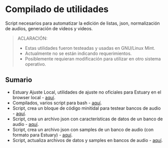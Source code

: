 # Compilado de utilidades

Script necesarios para automatizar la edición de listas, json, normalización de audios, generación de videos y videos.

> ACLARACIÓN:
> + Estas utilidades fueron testeadas y usadas en GNU/Linux Mint.
> + Actualmente no se están indicando requerimientos.
> + Posiblemente requieran modificación para utilizar en otro sistema operativo.


## Sumario

- Estuary Ajuste Local, utilidades de ajuste no oficiales para Estuary en el browser local - [aquí](eal.md).
- Compilados, varios script para bash - [aquí](codigos_varios.md).
- Script, crea un bloque de código minitidal para testear bancos de audio - [aquí](crear_minitidal_para_testear_samples.py).
- Script, crea un archivo json con características de datos de un banco de audio - [aquí](crear_json_de_data.py).
- Script, crea un archivo json con samples de un banco de audio (con formato para Estuary) - [aquí](crear_json_de_samples.py).
- Script, actualiza archivos de datos y samples en bancos de audio - [aquí](actualizar_data_y_samples.bash).
